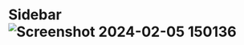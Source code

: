 # Sidebar![Screenshot 2024-02-05 150136](https://github.com/Kingsman119/Sidebar/assets/154053800/8afb6115-7ea1-4ec0-85ed-315d70d1aa7f)
